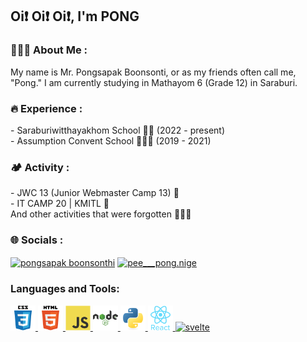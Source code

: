 <h2 align="left">Oi❗ Oi❗ Oi❗, I'm PONG</h1>

<h3 align="left">🧑🏿‍🦲 About Me :</h3>
My name is Mr. Pongsapak Boonsonti, or as my friends often call me, "Pong." I am currently studying in Mathayom 6 (Grade 12) in Saraburi.<br>

<h3 align="left">🔥 Experience :</h3>
- Saraburiwitthayakhom School 💛💙 (2022 - present)<br>
- Assumption Convent School 👨🏻‍🦯 (2019 - 2021)<br>

<h3 align="left">🏕️ Activity :</h3>
- JWC 13 (Junior Webmaster Camp 13) 💜<br>
- IT CAMP 20 | KMITL 🧡<br>
And other activities that were forgotten 👨🏻‍🦯<br>

<h3 align="left">🌐 Socials :</h3>
<p align="left">
<a href="https://www.facebook.com/profile.php?id=100024574573974" target="blank"><img align="center" src="https://raw.githubusercontent.com/rahuldkjain/github-profile-readme-generator/master/src/images/icons/Social/facebook.svg" alt="pongsapak boonsonthi" height="30" width="40" /></a>
<a href="https://www.instagram.com/pee___pong.nige" target="blank"><img align="center" src="https://raw.githubusercontent.com/rahuldkjain/github-profile-readme-generator/master/src/images/icons/Social/instagram.svg" alt="pee___pong.nige" height="30" width="40" /></a>
</p>

<h3 align="left">Languages and Tools:</h3>
<p align="left"> <a href="https://www.w3schools.com/css/" target="_blank" rel="noreferrer"> <img src="https://raw.githubusercontent.com/devicons/devicon/master/icons/css3/css3-original-wordmark.svg" alt="css3" width="40" height="40"/> </a> <a href="https://www.w3.org/html/" target="_blank" rel="noreferrer"> <img src="https://raw.githubusercontent.com/devicons/devicon/master/icons/html5/html5-original-wordmark.svg" alt="html5" width="40" height="40"/> </a> <a href="https://developer.mozilla.org/en-US/docs/Web/JavaScript" target="_blank" rel="noreferrer"> <img src="https://raw.githubusercontent.com/devicons/devicon/master/icons/javascript/javascript-original.svg" alt="javascript" width="40" height="40"/> </a> <a href="https://nodejs.org" target="_blank" rel="noreferrer"> <img src="https://raw.githubusercontent.com/devicons/devicon/master/icons/nodejs/nodejs-original-wordmark.svg" alt="nodejs" width="40" height="40"/> </a> <a href="https://www.python.org" target="_blank" rel="noreferrer"> <img src="https://raw.githubusercontent.com/devicons/devicon/master/icons/python/python-original.svg" alt="python" width="40" height="40"/> </a> <a href="https://reactjs.org/" target="_blank" rel="noreferrer"> <img src="https://raw.githubusercontent.com/devicons/devicon/master/icons/react/react-original-wordmark.svg" alt="react" width="40" height="40"/> </a> <a href="https://svelte.dev" target="_blank" rel="noreferrer"> <img src="https://upload.wikimedia.org/wikipedia/commons/1/1b/Svelte_Logo.svg" alt="svelte" width="40" height="40"/> </a> </p>




